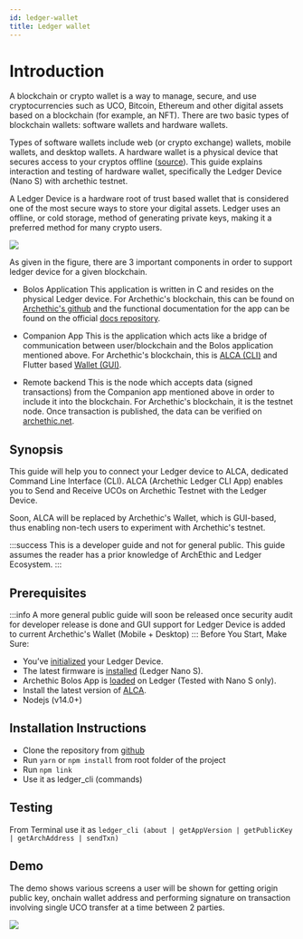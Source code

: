 ```yaml
---
id: ledger-wallet
title: Ledger wallet
---
```


# Introduction

A blockchain or crypto wallet is a way to manage, secure, and use cryptocurrencies such as UCO, Bitcoin, Ethereum and other digital assets based on a blockchain (for example, an NFT). There are two basic types of blockchain wallets: software wallets and hardware wallets.

Types of software wallets include web (or crypto exchange) wallets, mobile wallets, and desktop wallets. A hardware wallet is a physical device that secures access to your cryptos offline ([source](https://www.fool.com/investing/stock-market/market-sectors/financials/blockchain-stocks/blockchain-wallet/#:~:text=There%20are%20two%20basic%20types,access%20to%20your%20cryptos%20offline.)). This guide explains interaction and testing of hardware wallet, specifically the Ledger Device (Nano S) with archethic testnet.

A Ledger Device is a hardware root of trust based wallet that is considered one of the most secure ways to store your digital assets. Ledger uses an offline, or cold storage, method of generating private keys, making it a preferred method for many crypto users. 


![](https://i.imgur.com/hlFqBsS.png)

As given in the figure, there are 3 important components in order to support ledger device for a given blockchain.
- Bolos Application
    This application is written in C and resides on the physical Ledger device. For Archethic's blockchain, this can be found on [Archethic's github](https://github.com/archethic-foundation/archethic-ledger) and the functional documentation for the app can be found on the official [docs repository](https://github.com/archethic-foundation/archethic-docs/blob/docusaurus/development/wallets/hardware/ledger/archethic_bolos_app.md).

- Companion App
    This is the application which acts like a bridge of communication between user/blockchain and the Bolos application mentioned above. For Archethic's blockchain, this is [ALCA (CLI)](https://github.com/archethic-foundation/ledger-cli-app) and Flutter based [Wallet (GUI)](https://github.com/archethic-foundation/archethic_wallet).
    
- Remote backend
    This is the node which accepts data (signed transactions) from the Companion app mentioned above in order to include it into the blockchain. For Archethic's blockchain, it is the testnet node. Once transaction is published, the data can be verified on [archethic.net](https://testnet.archethic.net/explorer).
    
    
## Synopsis
This guide will help you to connect your Ledger device to ALCA, dedicated Command Line Interface (CLI). ALCA (Archethic Ledger CLI App) enables you to Send and Receive UCOs on Archethic Testnet with the Ledger Device.

Soon, ALCA will be replaced by Archethic's Wallet, which is GUI-based, thus enabling non-tech users to experiment with Archethic's testnet.

:::success
This is a developer guide and not for general public. This guide assumes the reader has a prior knowledge of ArchEthic and Ledger Ecosystem.
:::

## Prerequisites
:::info
A more general public guide will soon be released once security audit for developer release is done and GUI support for Ledger Device is added to current Archethic's Wallet (Mobile + Desktop)
:::
Before You Start, Make Sure:
- You’ve [initialized](https://support.ledger.com/hc/en-us/articles/360000613793?docs=true) your Ledger Device.
- The latest firmware is [installed](https://support.ledger.com/hc/en-us/articles/360002731113?docs=true) (Ledger Nano S).
- Archethic Bolos App is [loaded](https://github.com/archethic-foundation/archethic-ledger) on Ledger (Tested with Nano S only).
- Install the latest version of [ALCA](https://github.com/archethic-foundation/ledger-cli-app).
- Nodejs (v14.0+)

## Installation Instructions
- Clone the repository from [github](https://github.com/archethic-foundation/ledger-cli-app.git)
- Run `yarn` or `npm install` from root folder of the project
- Run `npm link`
- Use it as ledger_cli (commands)

## Testing
From Terminal use it as ```ledger_cli (about | getAppVersion | getPublicKey | getArchAddress | sendTxn)```

## Demo
The demo shows various screens a user will be shown for getting origin public key, onchain wallet address and performing signature on transaction involving single UCO transfer at a time between 2 parties.

![](https://i.imgur.com/gk8Q9Ku.gif)


